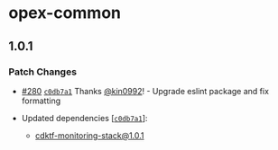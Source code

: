 # opex-common

## 1.0.1

### Patch Changes

- [#280](https://github.com/pagopa/dx-playground/pull/280) [`c0db7a1`](https://github.com/pagopa/dx-playground/commit/c0db7a1d2dbac23ba9264ed47e668887fa872901) Thanks [@kin0992](https://github.com/kin0992)! - Upgrade eslint package and fix formatting

- Updated dependencies [[`c0db7a1`](https://github.com/pagopa/dx-playground/commit/c0db7a1d2dbac23ba9264ed47e668887fa872901)]:
  - cdktf-monitoring-stack@1.0.1
